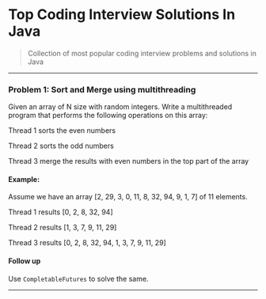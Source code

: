 # Top Coding Interview Solutions In Java

> Collection of most popular coding interview problems and solutions in Java

---

### Problem 1: Sort and Merge using multithreading

Given an array of N size with random integers. Write a multithreaded program that performs the following operations on
this array:

Thread 1 sorts the even numbers

Thread 2 sorts the odd numbers

Thread 3 merge the results with even numbers in the top part of the array

#### Example:

Assume we have an array [2, 29, 3, 0, 11, 8, 32, 94, 9, 1, 7] of 11 elements.

Thread 1 results [0, 2, 8, 32, 94]

Thread 2 results [1, 3, 7, 9, 11, 29]

Thread 3 results [0, 2, 8, 32, 94, 1, 3, 7, 9, 11, 29]

#### Follow up

Use `CompletableFutures` to solve the same.

---


